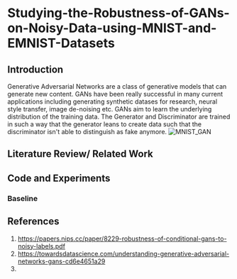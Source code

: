 # Studying-the-Robustness-of-GANs-on-Noisy-Data-using-MNIST-and-EMNIST-Datasets

## Introduction
Generative Adversarial Networks are a class of generative models that can generate new content. GANs have been really successful in many current applications including generating synthetic datases for research, neural style transfer, image de-noising etc. GANs aim to learn the underlying distribution of the training data. The Generator and Discriminator are trained in such a way that the generator leans to create data such that the discriminator isn't able to distinguish as fake anymore. 
![MNIST_GAN](https://miro.medium.com/max/1416/1*6zMZBE6xtgGUVqkaLTBaJQ.png)

## Literature Review/ Related Work

## Code and Experiments

### Baseline

## References
1. https://papers.nips.cc/paper/8229-robustness-of-conditional-gans-to-noisy-labels.pdf 
2. https://towardsdatascience.com/understanding-generative-adversarial-networks-gans-cd6e4651a29
3. 
